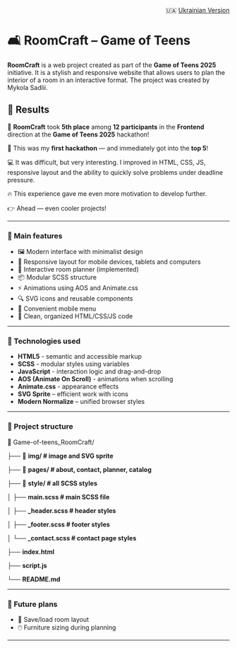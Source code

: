 <p align="right">
  🇺🇦 <a href="./README.md">Ukrainian Version</a>
</p>


# 🛋️ RoomCraft – Game of Teens

**RoomCraft** is a web project created as part of the **Game of Teens 2025** initiative. It is a stylish and responsive website that allows users to plan the interior of a room in an interactive format.
The project was created by Mykola Sadlii.

## 🥁 Results

🎉 **RoomCraft** took **5th place** among **12 participants** in the **Frontend** direction at the **Game of Teens 2025** hackathon!

🚀 This was my **first hackathon** — and immediately got into the **top 5**!

💻 It was difficult, but very interesting. I improved in HTML, CSS, JS, responsive layout and the ability to quickly solve problems under deadline pressure.

🔥 This experience gave me even more motivation to develop further.

👉 Ahead — even cooler projects!

---

### 🌟 Main features

- 🖼️ Modern interface with minimalist design
- 📱 Responsive layout for mobile devices, tablets and computers
- 🔧 Interactive room planner (implemented)
- 📦 Modular SCSS structure
- ⚡ Animations using AOS and Animate.css
- 🔍 SVG icons and reusable components
- 🧭 Convenient mobile menu
- 🧠 Clean, organized HTML/CSS/JS code

---

### 🚀 Technologies used

- **HTML5** - semantic and accessible markup
- **SCSS** - modular styles using variables
- **JavaScript** - interaction logic and drag-and-drop
- **AOS (Animate On Scroll)** - animations when scrolling
- **Animate.css** - appearance effects
- **SVG Sprite** – efficient work with icons
- **Modern Normalize** – unified browser styles

---

### 📂 Project structure

📁 Game-of-teens_RoomCraft/

├── 📁 **img/ # image and SVG sprite**

├── 📁 **pages/ # about, contact, planner, catalog**

├── 📁 **style/ # all SCSS styles**

│ ├── **main.scss # main SCSS file**

│ ├── **_header.scss # header styles**

│ ├── **_footer.scss # footer styles**

│ └── **_contact.scss # contact page styles**

├── **index.html**

├── **script.js**

└── **README.md**

---

### 📌 Future plans

- 💾 Save/load room layout
- 🖱️ Furniture sizing during planning

---